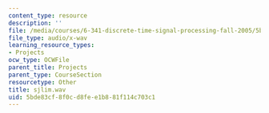 ```yaml
---
content_type: resource
description: ''
file: /media/courses/6-341-discrete-time-signal-processing-fall-2005/5bde83cf8f0cd8fee1b881f114c703c1_sjlim.wav
file_type: audio/x-wav
learning_resource_types:
- Projects
ocw_type: OCWFile
parent_title: Projects
parent_type: CourseSection
resourcetype: Other
title: sjlim.wav
uid: 5bde83cf-8f0c-d8fe-e1b8-81f114c703c1
---
```

